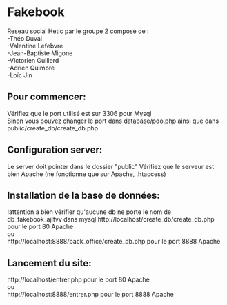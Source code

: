 # Fakebook

Reseau social Hetic par le groupe 2 composé de :
<br>
-Théo Duval
<br>
-Valentine Lefebvre
<br>
-Jean-Baptiste Migone
<br>
-Victorien Guillerd
<br>
-Adrien Quimbre
<br>
-Loïc Jin

## Pour commencer:

Vérifiez que le port utilisé est sur 3306 pour Mysql
<br>
Sinon vous pouvez changer le port dans database/pdo.php
ainsi que dans public/create_db/create_db.php
<br>

## Configuration server:
Le server doit pointer dans le dossier "public"
Vérifiez que le serveur est bien Apache (ne fonctionne que sur Apache, .htaccess)

## Installation de la base de données:
!attention à bien vérifier qu'aucune db ne porte le nom de db_fakebook_ajltvv dans mysql
http://localhost/create_db/create_db.php pour le port 80 Apache
<br>
ou
<br>
http://localhost:8888/back_office/create_db.php pour le port 8888 Apache

## Lancement du site:
http://localhost/entrer.php pour le port 80 Apache
<br>
ou
<br>
http://localhost:8888/entrer.php pour le port 8888 Apache
